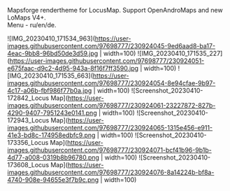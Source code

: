 Mapsforge rendertheme for LocusMap. Support OpenAndroMaps and new LoMaps V4+.<br>
Menu - ru/en/de.


![IMG_20230410_171534_963](https://user-images.githubusercontent.com/97698777/230924045-9ed6aad8-ba17-4eac-9bb8-96bd50de3d59.jpg | width=100)
![IMG_20230410_171535_227](https://user-images.githubusercontent.com/97698777/230924051-e675faac-d9c2-4d95-943a-8f16f7ff3590.jpg | width=100)
![IMG_20230410_171535_663](https://user-images.githubusercontent.com/97698777/230924054-8e94cfae-9b97-4c17-a06b-fbf986f77b0a.jpg | width=100)
![Screenshot_20230410-172842_Locus Map](https://user-images.githubusercontent.com/97698777/230924061-23227872-827b-4290-9407-7951243e0141.png | width=100)
![Screenshot_20230410-172943_Locus Map](https://user-images.githubusercontent.com/97698777/230924065-1315e456-e911-41e3-bd8c-174958edbfc9.png | width=100)
![Screenshot_20230410-173356_Locus Map](https://user-images.githubusercontent.com/97698777/230924071-bcf41b96-9b1b-4d77-a008-0319b8b96780.png | width=100)
![Screenshot_20230410-173608_Locus Map](https://user-images.githubusercontent.com/97698777/230924076-8a14224b-bf8a-4740-908e-94655e3f7b9c.png | width=100)
